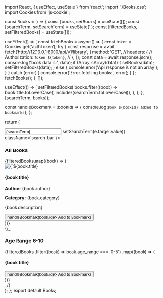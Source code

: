 import React, { useEffect, useState } from 'react';
import './Books.css';
import Cookies from 'js-cookie';

const Books = () => {
const [books, setBooks] = useState([]);
const [searchTerm, setSearchTerm] = useState('');
const [filteredBooks, setFilteredBooks] = useState([]);

useEffect(() => {
const fetchBooks = async () => {
const token = Cookies.get('authToken');
try {
const response = await fetch('http://127.0.0.1:8000/api/v1/library', {
method: 'GET',
// headers: {
// Authorization: `Token ${token}`,
// },
});
const data = await response.json();
console.log('book data is:', data);
if (Array.isArray(data)) {
setBooks(data);
setFilteredBooks(data);
} else {
console.error('Api response is not an array');
}
} catch (error) {
console.error('Error fetching books:', error);
}
};
fetchBooks();
}, []);

useEffect(() => {
setFilteredBooks(
books.filter((book) =>
book.title.toLowerCase().includes(searchTerm.toLowerCase()),
),
);
}, [searchTerm, books]);

const handleBookmark = (bookId) => {
console.log(`Book ${bookId} added to bookmarks`);
};

return (

<div className='books-container'>
<input
type='text'
placeholder='Enter book search term..'
value={searchTerm}
onChange={(e) => setSearchTerm(e.target.value)}
className='search-bar'
/>
<div className='books-categories'>
<div className='category'>
<h3>All Books</h3>
<div className='books-list'>
{filteredBooks.map((book) => (
<div key={book.id} className='book-item'>
<img src={book.book_cover_image} alt={`${book.title} cover`} />
<h4>{book.title}</h4>
<p>
<strong>Author:</strong>
{book.author}
</p>
<p>
<strong>Category:</strong>
{book.category}
</p>
<p>{book.description}</p>
<button onClick={() => handleBookmark(book.id)}>
Add to Bookmarks
</button>
</div>
))}
</div>
</div>
{/_ <div className='category'>
<h3>Age Range 6-10</h3>
<div className='books-list'>
{filteredBooks
.filter((book) => book.age_range === '0-5')
.map((book) => (
<div key={book.id} className='book-item'>
<h4>{book.title}</h4>
<button onClick={() => handleBookmark(book.id)}>
Add to Bookmarks
</button>
</div>
))}
</div>
</div> _/}
</div>
</div>
);
};
export default Books;
